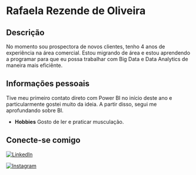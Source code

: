 # Rafaela Rezende de Oliveira


## Descrição

No momento sou prospectora de novos clientes, tenho 4 anos de experiência na área comercial. Estou migrando de área e estou aprendendo a programar para que eu possa trabalhar com Big Data e Data Analytics de maneira mais eficiênte. 

## Informações pessoais

Tive meu primeiro contato direto com Power BI no início deste ano e particularmente gostei muito da ideia. A partir disso, segui me aprofundando sobre BI. 

- **Hobbies**  Gosto de ler e praticar musculação. 

## Conecte-se comigo

[![LinkedIn](https://img.shields.io/badge/LinkedIn-Connect-blue)](https://www.linkedin.com/in/rafaela-rezende-de-oliveira-1770a3197/)

[![Instagram](https://img.shields.io/badge/Instagram-Follow-red)](https://www.instagram.com/eurafaelarezende/)


